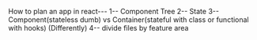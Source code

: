 How to plan an app in react---
1-- Component Tree
2-- State
3-- Component(stateless dumb) vs Container(stateful with class or functional with hooks) (Differently)
4-- divide files by feature area
